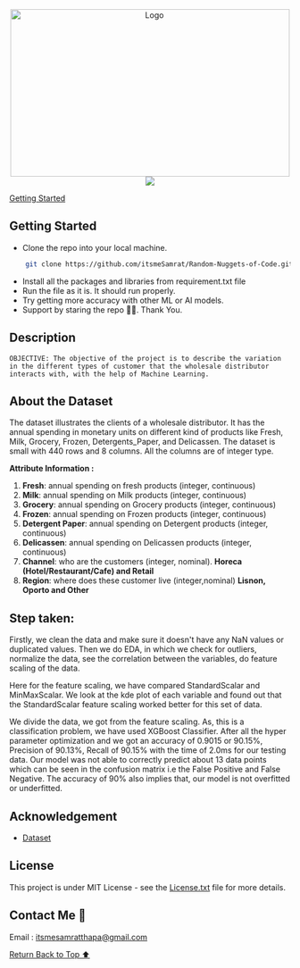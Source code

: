 <div align="center">
    <a href="https://github.com/itsmeSamrat" target="_blank">
        <img src="https://images.unsplash.com/photo-1595948215427-904a1a82c2e5?ixlib=rb-4.0.3&ixid=MnwxMjA3fDB8MHxwaG90by1wYWdlfHx8fGVufDB8fHx8&auto=format&fit=crop&w=1470&q=80" 
        alt="Logo" width="500" height="300">
    </a>
</div>

<div align="center">
<img src="https://readme-typing-svg.demolab.com?font=Fira+Code&duration=3000&pause=500&center=true&vCenter=true&width=435&lines=Wholesale+Customer+Data+Analysis">
</div>

[Getting Started](#getting-started)

## Getting Started

- Clone the repo into your local machine.

```bash
    git clone https://github.com/itsmeSamrat/Random-Nuggets-of-Code.git
```

- Install all the packages and libraries from requirement.txt file
- Run the file as it is. It should run properly.
- Try getting more accuracy with other ML or AI models.
- Support by staring the repo 🙂😁. Thank You.

## Description

`OBJECTIVE: The objective of the project is to describe the variation in the different types of customer that the wholesale distributor interacts with, with the help of Machine Learning.`

## About the Dataset

The dataset illustrates the clients of a wholesale distributor. It has the annual spending in monetary units on different kind of products like Fresh, Milk, Grocery, Frozen, Detergents_Paper, and Delicassen. The dataset is small with 440 rows and 8 columns. All the columns are of integer type.

**Attribute Information :**

1. **Fresh**: annual spending on fresh products (integer, continuous)
2. **Milk**: annual spending on Milk products (integer, continuous)
3. **Grocery**: annual spending on Grocery products (integer, continuous)
4. **Frozen**: annual spending on Frozen products (integer, continuous)
5. **Detergent Paper**: annual spending on Detergent products (integer, continuous)
6. **Delicassen**: annual spending on Delicassen products (integer, continuous)
7. **Channel**: who are the customers (integer, nominal). **Horeca (Hotel/Restaurant/Cafe) and Retail**
8. **Region**: where does these customer live (integer,nominal) **Lisnon, Oporto and Other**

## Step taken:

Firstly, we clean the data and make sure it doesn't have any NaN values or duplicated values. Then we do EDA, in which we check for outliers, normalize the data, see the correlation between the variables, do feature scaling of the data.

Here for the feature scaling, we have compared StandardScalar and MinMaxScalar. We look at the kde plot of each variable and found out that the StandardScalar feature scaling worked better for this set of data.

We divide the data, we got from the feature scaling. As, this is a classification problem, we have used XGBoost Classifier. After all the hyper parameter optimization and we got an accuracy of 0.9015 or 90.15%, Precision of 90.13%, Recall of 90.15% with the time of 2.0ms for our testing data. Our model was not able to correctly predict about 13 data points which can be seen in the confusion matrix i.e the False Positive and False Negative. The accuracy of 90% also implies that, our model is not overfitted or underfitted.


## Acknowledgement

- [Dataset](https://archive.ics.uci.edu/ml/datasets/wholesale+customers)

## License

This project is under MIT License - see the [License.txt](https://github.com/itsmeSamrat/Random-Nuggets-of-Code/blob/main/Wholesale%20Customer/license.txt) file for more details.

## Contact Me 📨

Email : [itsmesamratthapa@gmail.com](mailto:itsmesamratthapa@gmail.com)

<!-- Back to the top -->

[Return Back to Top ⬆️](#getting-started)
